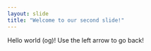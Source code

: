 ```yaml
---
layout: slide
title: "Welcome to our second slide!"
---
```

Hello world (og)!
Use the left arrow to go back!
